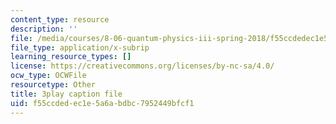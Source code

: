 ```yaml
---
content_type: resource
description: ''
file: /media/courses/8-06-quantum-physics-iii-spring-2018/f55ccdedec1e5a6abdbc7952449bfcf1_Prx5mnE7BUM.vtt
file_type: application/x-subrip
learning_resource_types: []
license: https://creativecommons.org/licenses/by-nc-sa/4.0/
ocw_type: OCWFile
resourcetype: Other
title: 3play caption file
uid: f55ccded-ec1e-5a6a-bdbc-7952449bfcf1
---
```

